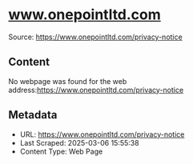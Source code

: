 # www.onepointltd.com

Source: https://www.onepointltd.com/privacy-notice

## Content

No webpage was found for the web address:https://www.onepointltd.com/privacy-notice


## Metadata

- URL: https://www.onepointltd.com/privacy-notice
- Last Scraped: 2025-03-06 15:55:38
- Content Type: Web Page
